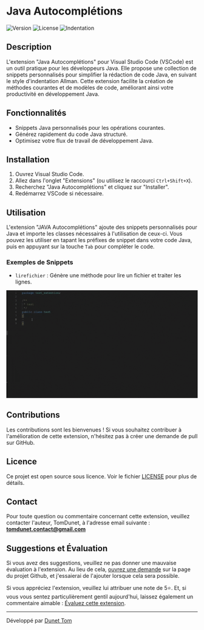 # Java Autocomplétions

![Version](https://img.shields.io/badge/Version-1.0.4-brightgreen)
![License](https://img.shields.io/badge/License-Open%20Source-orange)
![Indentation](https://img.shields.io/badge/Indentation-Allman-lightgray)

## Description

L'extension "Java Autocomplétions" pour Visual Studio Code (VSCode) est un outil pratique pour les développeurs Java. Elle propose une collection de snippets personnalisés pour simplifier la rédaction de code Java, en suivant le style d'indentation Allman. Cette extension facilite la création de méthodes courantes et de modèles de code, améliorant ainsi votre productivité en développement Java.

## Fonctionnalités

- Snippets Java personnalisés pour les opérations courantes.
- Générez rapidement du code Java structuré.
- Optimisez votre flux de travail de développement Java.

## Installation

1. Ouvrez Visual Studio Code.
2. Allez dans l'onglet "Extensions" (ou utilisez le raccourci `Ctrl+Shift+X`).
3. Recherchez "Java Autocomplétions" et cliquez sur "Installer".
4. Redémarrez VSCode si nécessaire.

## Utilisation

L'extension "JAVA Autocomplétions" ajoute des snippets personnalisés pour Java et importe les classes nécessaires à l'utilisation de ceux-ci. Vous pouvez les utiliser en tapant les préfixes de snippet dans votre code Java, puis en appuyant sur la touche `Tab` pour compléter le code.

### Exemples de Snippets

- `lirefichier` : Génère une méthode pour lire un fichier et traiter les lignes.

![GIF D'UTILISATION JAVA AUTOCOMPLÉTION](./data/img/utilisation1.gif)

## Contributions

Les contributions sont les bienvenues ! Si vous souhaitez contribuer à l'amélioration de cette extension, n'hésitez pas à créer une demande de pull sur GitHub.

## Licence

Ce projet est open source sous licence. Voir le fichier [LICENSE](LICENSE.md) pour plus de détails.

## Contact

Pour toute question ou commentaire concernant cette extension, veuillez contacter l'auteur, TomDunet, à l'adresse email suivante : **tomdunet.contact@gmail.com**

## Suggestions et Évaluation

Si vous avez des suggestions, veuillez ne pas donner une mauvaise évaluation à l'extension. Au lieu de cela, [ouvrez une demande](https://github.com/Oridoshi/java-autocompletions/issues) sur la page du projet Github, et j'essaierai de l'ajouter lorsque cela sera possible.

Si vous appréciez l'extension, veuillez lui attribuer une note de 5⭐. Et, si vous vous sentez particulièrement gentil aujourd'hui, laissez également un commentaire aimable : [Évaluez cette extension](https://marketplace.visualstudio.com/items?itemName=TomDunet.java-autocompletions&ssr=false#review-details).

---

Développé par [Dunet Tom](https://github.com/Oridoshi)